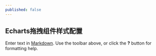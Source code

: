 ```yaml
---
published: false
---
```

## Echarts拖拽组件样式配置

Enter text in [Markdown](http://daringfireball.net/projects/markdown/). Use the toolbar above, or click the **?** button for formatting help.
